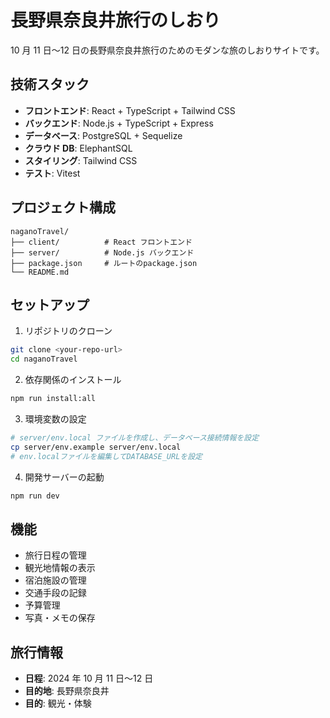 # 長野県奈良井旅行のしおり

10 月 11 日〜12 日の長野県奈良井旅行のためのモダンな旅のしおりサイトです。

## 技術スタック

- **フロントエンド**: React + TypeScript + Tailwind CSS
- **バックエンド**: Node.js + TypeScript + Express
- **データベース**: PostgreSQL + Sequelize
- **クラウド DB**: ElephantSQL
- **スタイリング**: Tailwind CSS
- **テスト**: Vitest

## プロジェクト構成

```
naganoTravel/
├── client/          # React フロントエンド
├── server/          # Node.js バックエンド
├── package.json     # ルートのpackage.json
└── README.md
```

## セットアップ

1. リポジトリのクローン

```bash
git clone <your-repo-url>
cd naganoTravel
```

2. 依存関係のインストール

```bash
npm run install:all
```

3. 環境変数の設定

```bash
# server/env.local ファイルを作成し、データベース接続情報を設定
cp server/env.example server/env.local
# env.localファイルを編集してDATABASE_URLを設定
```

4. 開発サーバーの起動

```bash
npm run dev
```

## 機能

- 旅行日程の管理
- 観光地情報の表示
- 宿泊施設の管理
- 交通手段の記録
- 予算管理
- 写真・メモの保存

## 旅行情報

- **日程**: 2024 年 10 月 11 日〜12 日
- **目的地**: 長野県奈良井
- **目的**: 観光・体験
